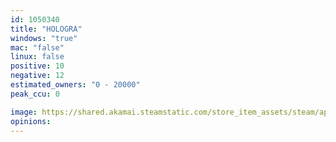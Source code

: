 ```yaml
---
id: 1050340
title: "HOLOGRA"
windows: "true"
mac: "false"
linux: false
positive: 10
negative: 12
estimated_owners: "0 - 20000"
peak_ccu: 0

image: https://shared.akamai.steamstatic.com/store_item_assets/steam/apps/1050340/header.jpg?t=1567416542
opinions:
---
```

